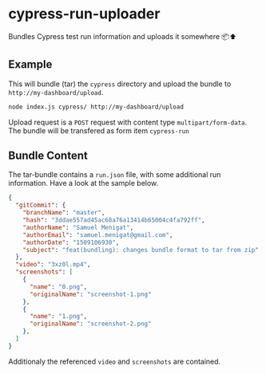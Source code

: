 # cypress-run-uploader
Bundles Cypress test run information and uploads it somewhere 📦⬆️ 

## Example

This will bundle (tar) the `cypress` directory and upload the bundle to `http://my-dashboard/upload`. 

````Bash
node index.js cypress/ http://my-dashboard/upload
````

Upload request is a `POST` request with content type `multipart/form-data`.
The bundle will be transfered as form item `cypress-run` 

## Bundle Content

The tar-bundle contains a `run.json` file, with some additional run information. Have a look at the sample below.

````JSON
{
  "gitCommit": {
    "branchName": "master",
    "hash": "3ddae557ad45ac68a76a13414b65004c4fa792ff",
    "authorName": "Samuel Menigat",
    "authorEmail": "samuel.menigat@gmail.com",
    "authorDate": "1509106930",
    "subject": "feat(bundling): changes bundle format to tar from zip"
  },
  "video": "3xz0l.mp4",
  "screenshots": [
    {
      "name": "0.png",
      "originalName": "screenshot-1.png"
    },
    {
      "name": "1.png",
      "originalName": "screenshot-2.png"
    },
  ]
}
````

Additionaly the referenced `video` and `screenshots` are contained.